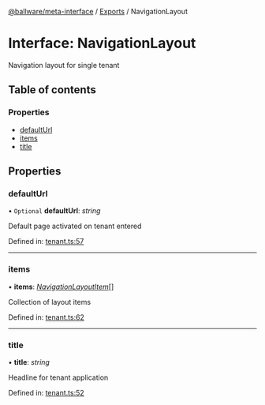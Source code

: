 [@ballware/meta-interface](../README.md) / [Exports](../modules.md) / NavigationLayout

# Interface: NavigationLayout

Navigation layout for single tenant

## Table of contents

### Properties

- [defaultUrl](navigationlayout.md#defaulturl)
- [items](navigationlayout.md#items)
- [title](navigationlayout.md#title)

## Properties

### defaultUrl

• `Optional` **defaultUrl**: *string*

Default page activated on tenant entered

Defined in: [tenant.ts:57](https://github.com/ballware/ballware-client/blob/e25f4ba/packages/meta-interface/src/tenant.ts#L57)

___

### items

• **items**: [*NavigationLayoutItem*](navigationlayoutitem.md)[]

Collection of layout items

Defined in: [tenant.ts:62](https://github.com/ballware/ballware-client/blob/e25f4ba/packages/meta-interface/src/tenant.ts#L62)

___

### title

• **title**: *string*

Headline for tenant application

Defined in: [tenant.ts:52](https://github.com/ballware/ballware-client/blob/e25f4ba/packages/meta-interface/src/tenant.ts#L52)
